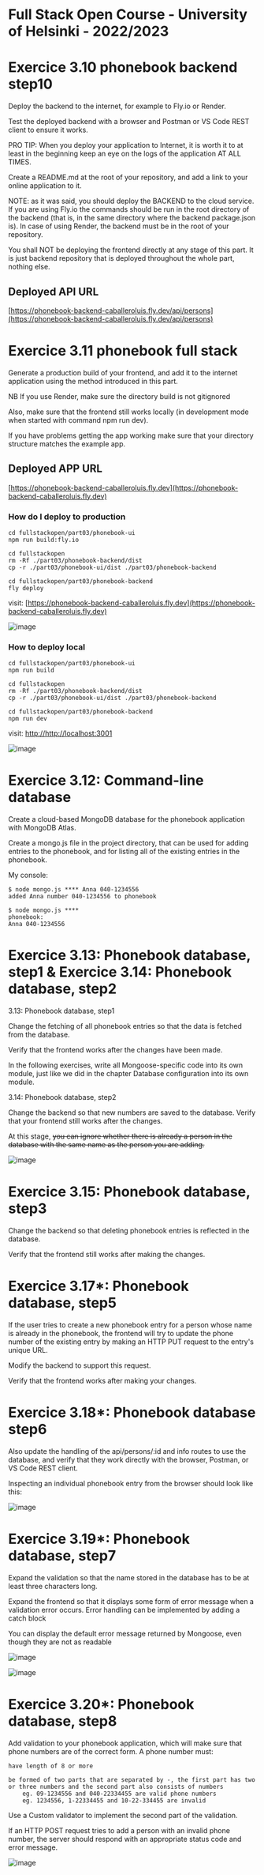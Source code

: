 # Full Stack Open Course - University of Helsinki - 2022/2023

# Exercice 3.10 phonebook backend step10

Deploy the backend to the internet, for example to Fly.io or Render.

Test the deployed backend with a browser and Postman or VS Code REST client to ensure it works.

PRO TIP: When you deploy your application to Internet, it is worth it to at least in the beginning keep an eye on the logs of the application AT ALL TIMES.

Create a README.md at the root of your repository, and add a link to your online application to it.

NOTE: as it was said, you should deploy the BACKEND to the cloud service. If you are using Fly.io the commands should be run in the root directory of the backend (that is, in the same directory where the backend package.json is). In case of using Render, the backend must be in the root of your repository.

You shall NOT be deploying the frontend directly at any stage of this part. It is just backend repository that is deployed throughout the whole part, nothing else.

## Deployed API URL

[https://phonebook-backend-caballeroluis.fly.dev/api/persons](https://phonebook-backend-caballeroluis.fly.dev/api/persons)


# Exercice 3.11 phonebook full stack

Generate a production build of your frontend, and add it to the internet application using the method introduced in this part.

NB If you use Render, make sure the directory build is not gitignored

Also, make sure that the frontend still works locally (in development mode when started with command npm run dev).

If you have problems getting the app working make sure that your directory structure matches the example app.

## Deployed APP URL

[https://phonebook-backend-caballeroluis.fly.dev](https://phonebook-backend-caballeroluis.fly.dev)


### How do I deploy to production
```
cd fullstackopen/part03/phonebook-ui
npm run build:fly.io
```

```
cd fullstackopen
rm -Rf ./part03/phonebook-backend/dist
cp -r ./part03/phonebook-ui/dist ./part03/phonebook-backend
```

```
cd fullstackopen/part03/phonebook-backend
fly deploy
```

visit: [https://phonebook-backend-caballeroluis.fly.dev](https://phonebook-backend-caballeroluis.fly.dev)

![image](https://github.com/caballeroluis/fullstackopen/assets/111797757/470c4754-c89c-41f0-a2b4-e15691b3f532)


### How to deploy local                                                                                                                                                         
```
cd fullstackopen/part03/phonebook-ui
npm run build
```

```
cd fullstackopen
rm -Rf ./part03/phonebook-backend/dist
cp -r ./part03/phonebook-ui/dist ./part03/phonebook-backend
```

```
cd fullstackopen/part03/phonebook-backend
npm run dev
```

visit: [http://http://localhost:3001](https://http://localhost:3001)

![image](https://github.com/caballeroluis/fullstackopen/assets/111797757/7388bfb7-01f3-46d4-bdaa-306796ab04ec)


# Exercice 3.12: Command-line database

Create a cloud-based MongoDB database for the phonebook application with MongoDB Atlas.

Create a mongo.js file in the project directory, that can be used for adding entries to the phonebook, and for listing all of the existing entries in the phonebook.

My console:

```
$ node mongo.js **** Anna 040-1234556
added Anna number 040-1234556 to phonebook
```

```
$ node mongo.js ****
phonebook:
Anna 040-1234556
```
# Exercice 3.13: Phonebook database, step1 & Exercice 3.14: Phonebook database, step2

3.13: Phonebook database, step1

Change the fetching of all phonebook entries so that the data is fetched from the database.

Verify that the frontend works after the changes have been made.

In the following exercises, write all Mongoose-specific code into its own module, just like we did in the chapter Database configuration into its own module.

3.14: Phonebook database, step2

Change the backend so that new numbers are saved to the database. Verify that your frontend still works after the changes.

At this stage, ~~you can ignore whether there is already a person in the database with the same name as the person you are adding.~~

![image](https://github.com/caballeroluis/fullstackopen/assets/111797757/72508941-6894-46eb-b0fa-059303ec3f59)


# Exercice 3.15: Phonebook database, step3

Change the backend so that deleting phonebook entries is reflected in the database.

Verify that the frontend still works after making the changes.

# Exercice 3.17*: Phonebook database, step5

If the user tries to create a new phonebook entry for a person whose name is already in the phonebook, the frontend will try to update the phone number of the existing entry by making an HTTP PUT request to the entry's unique URL.

Modify the backend to support this request.

Verify that the frontend works after making your changes.

# Exercice 3.18*: Phonebook database step6

Also update the handling of the api/persons/:id and info routes to use the database, and verify that they work directly with the browser, Postman, or VS Code REST client.

Inspecting an individual phonebook entry from the browser should look like this:

![image](https://github.com/caballeroluis/fullstackopen/assets/111797757/61a19b93-6950-4098-b7ad-7f6e0a8d1080)


# Exercice 3.19*: Phonebook database, step7

Expand the validation so that the name stored in the database has to be at least three characters long.

Expand the frontend so that it displays some form of error message when a validation error occurs. Error handling can be implemented by adding a catch block

You can display the default error message returned by Mongoose, even though they are not as readable

![image](https://github.com/caballeroluis/fullstackopen/assets/111797757/f794669c-7dc3-451e-8395-9785a8c8da6d)


![image](https://github.com/caballeroluis/fullstackopen/assets/111797757/f2bcf894-e48c-4500-b6c8-b9ec44331d53)


# Exercice 3.20*: Phonebook database, step8

Add validation to your phonebook application, which will make sure that phone numbers are of the correct form. A phone number must:

    have length of 8 or more

    be formed of two parts that are separated by -, the first part has two or three numbers and the second part also consists of numbers
        eg. 09-1234556 and 040-22334455 are valid phone numbers
        eg. 1234556, 1-22334455 and 10-22-334455 are invalid

Use a Custom validator to implement the second part of the validation.

If an HTTP POST request tries to add a person with an invalid phone number, the server should respond with an appropriate status code and error message.

![image](https://github.com/caballeroluis/fullstackopen/assets/111797757/a1381269-805a-4e32-abeb-00ffb83fcf40)
